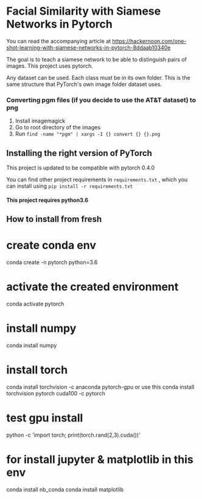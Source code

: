 # Facial Similarity with Siamese Networks in Pytorch
You can read the accompanying article at https://hackernoon.com/one-shot-learning-with-siamese-networks-in-pytorch-8ddaab10340e

The goal is to teach a siamese network to be able to distinguish pairs of images. 
This project uses pytorch. 

Any dataset can be used. Each class must be in its own folder. This is the same structure that PyTorch's own image folder dataset uses.

### Converting pgm files (if you decide to use the AT&T dataset) to png
1. Install imagemagick 
2. Go to root directory of the images
3. Run `find -name "*pgm" | xargs -I {} convert {} {}.png`



## Installing the right version of PyTorch 
This project is updated to be compatible with pytorch 0.4.0


You can find other project requirements in `requirements.txt` , which you can install using `pip install -r requirements.txt`

#### This project requires python3.6

## How to install from fresh
# create conda env
conda create -n pytorch python=3.6

# activate the created environment
conda activate pytorch

# install numpy
conda install numpy

# install torch
conda install torchvision -c anaconda pytorch-gpu
or use this
conda install torchvision pytorch cuda100 -c pytorch

# test gpu install
python -c 'import torch; print(torch.rand(2,3).cuda())'

# for install jupyter & matplotlib in this env 
conda install nb_conda
conda install matplotlib
